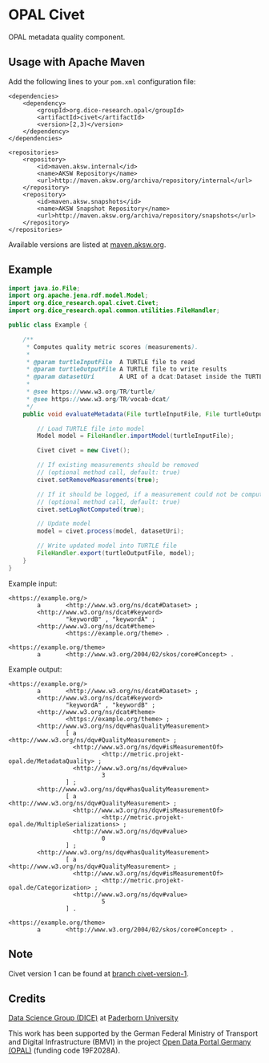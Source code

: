 # OPAL Civet

OPAL metadata quality component.


## Usage with Apache Maven

Add the following lines to your `pom.xml` configuration file:

	<dependencies>
		<dependency>
			<groupId>org.dice-research.opal</groupId>
			<artifactId>civet</artifactId>
			<version>[2,3)</version>
		</dependency>
	</dependencies>
	
	<repositories>
		<repository>
			<id>maven.aksw.internal</id>
			<name>AKSW Repository</name>
			<url>http://maven.aksw.org/archiva/repository/internal</url>
		</repository>
		<repository>
			<id>maven.aksw.snapshots</id>
			<name>AKSW Snapshot Repository</name>
			<url>http://maven.aksw.org/archiva/repository/snapshots</url>
		</repository>
	</repositories>

Available versions are listed at [maven.aksw.org](https://maven.aksw.org/archiva/#advancedsearch~internal/org.dice-research.opal~civet~~~~~30).


## Example

```Java
import java.io.File;
import org.apache.jena.rdf.model.Model;
import org.dice_research.opal.civet.Civet;
import org.dice_research.opal.common.utilities.FileHandler;

public class Example {

	/**
	 * Computes quality metric scores (measurements).
	 * 
	 * @param turtleInputFile  A TURTLE file to read
	 * @param turtleOutputFile A TURTLE file to write results
	 * @param datasetUri       A URI of a dcat:Dataset inside the TURTLE data
	 * 
	 * @see https://www.w3.org/TR/turtle/
	 * @see https://www.w3.org/TR/vocab-dcat/
	 */
	public void evaluateMetadata(File turtleInputFile, File turtleOutputFile, String datasetUri) throws Exception {

		// Load TURTLE file into model
		Model model = FileHandler.importModel(turtleInputFile);

		Civet civet = new Civet();

		// If existing measurements should be removed
		// (optional method call, default: true)
		civet.setRemoveMeasurements(true);

		// If it should be logged, if a measurement could not be computed
		// (optional method call, default: true)
		civet.setLogNotComputed(true);

		// Update model
		model = civet.process(model, datasetUri);

		// Write updated model into TURTLE file
		FileHandler.export(turtleOutputFile, model);
	}
}

```

Example input:

```
<https://example.org/>
        a       <http://www.w3.org/ns/dcat#Dataset> ;
        <http://www.w3.org/ns/dcat#keyword>
                "keywordB" , "keywordA" ;
        <http://www.w3.org/ns/dcat#theme>
                <https://example.org/theme> .

<https://example.org/theme>
        a       <http://www.w3.org/2004/02/skos/core#Concept> .
```

Example output:

```
<https://example.org/>
        a       <http://www.w3.org/ns/dcat#Dataset> ;
        <http://www.w3.org/ns/dcat#keyword>
                "keywordA" , "keywordB" ;
        <http://www.w3.org/ns/dcat#theme>
                <https://example.org/theme> ;
        <http://www.w3.org/ns/dqv#hasQualityMeasurement>
                [ a       <http://www.w3.org/ns/dqv#QualityMeasurement> ;
                  <http://www.w3.org/ns/dqv#isMeasurementOf>
                          <http://metric.projekt-opal.de/MetadataQuality> ;
                  <http://www.w3.org/ns/dqv#value>
                          3
                ] ;
        <http://www.w3.org/ns/dqv#hasQualityMeasurement>
                [ a       <http://www.w3.org/ns/dqv#QualityMeasurement> ;
                  <http://www.w3.org/ns/dqv#isMeasurementOf>
                          <http://metric.projekt-opal.de/MultipleSerializations> ;
                  <http://www.w3.org/ns/dqv#value>
                          0
                ] ;
        <http://www.w3.org/ns/dqv#hasQualityMeasurement>
                [ a       <http://www.w3.org/ns/dqv#QualityMeasurement> ;
                  <http://www.w3.org/ns/dqv#isMeasurementOf>
                          <http://metric.projekt-opal.de/Categorization> ;
                  <http://www.w3.org/ns/dqv#value>
                          5
                ] .

<https://example.org/theme>
        a       <http://www.w3.org/2004/02/skos/core#Concept> .
```


## Note

Civet version 1 can be found at [branch civet-version-1](https://github.com/projekt-opal/civet/tree/civet-version-1).


## Credits

[Data Science Group (DICE)](https://dice-research.org/) at [Paderborn University](https://www.uni-paderborn.de/)

This work has been supported by the German Federal Ministry of Transport and Digital Infrastructure (BMVI) in the project [Open Data Portal Germany (OPAL)](http://projekt-opal.de/) (funding code 19F2028A).
